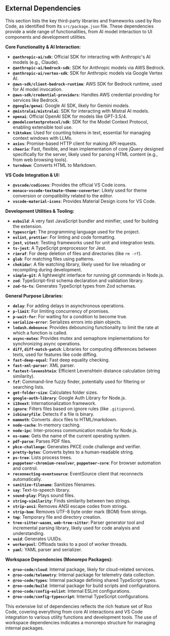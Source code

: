 ## External Dependencies

This section lists the key third-party libraries and frameworks used by Roo Code, as identified from its `src/package.json` file. These dependencies provide a wide range of functionalities, from AI model interaction to UI components and development utilities.

**Core Functionality & AI Interaction:**

*   **`@anthropic-ai/sdk`**: Official SDK for interacting with Anthropic's AI models (e.g., Claude).
*   **`@anthropic-ai/bedrock-sdk`**: SDK for Anthropic models via AWS Bedrock.
*   **`@anthropic-ai/vertex-sdk`**: SDK for Anthropic models via Google Vertex AI.
*   **`@aws-sdk/client-bedrock-runtime`**: AWS SDK for Bedrock runtime, used for AI model invocation.
*   **`@aws-sdk/credential-providers`**: Handles AWS credential providing for services like Bedrock.
*   **`@google/genai`**: Google AI SDK, likely for Gemini models.
*   **`@mistralai/mistralai`**: SDK for interacting with Mistral AI models.
*   **`openai`**: Official OpenAI SDK for models like GPT-3.5/4.
*   **`@modelcontextprotocol/sdk`**: SDK for the Model Context Protocol, enabling extensible tool use.
*   **`tiktoken`**: Used for counting tokens in text, essential for managing context windows with LLMs.
*   **`axios`**: Promise-based HTTP client for making API requests.
*   **`cheerio`**: Fast, flexible, and lean implementation of core jQuery designed specifically for the server, likely used for parsing HTML content (e.g., from web browsing tools).
*   **`turndown`**: Converts HTML to Markdown.

**VS Code Integration & UI:**

*   **`@vscode/codicons`**: Provides the official VS Code icons.
*   **`monaco-vscode-textmate-theme-converter`**: Likely used for theme conversion or compatibility related to the editor.
*   **`vscode-material-icons`**: Provides Material Design icons for VS Code.

**Development Utilities & Tooling:**

*   **`esbuild`**: A very fast JavaScript bundler and minifier, used for building the extension.
*   **`typescript`**: The programming language used for the project.
*   **`eslint`**, **`prettier`**: For linting and code formatting.
*   **`jest`**, **`vitest`**: Testing frameworks used for unit and integration tests.
*   **`ts-jest`**: A TypeScript preprocessor for Jest.
*   **`rimraf`**: For deep deletion of files and directories (like `rm -rf`).
*   **`glob`**: For matching files using patterns.
*   **`chokidar`**: A file watching library, likely used for live reloading or recompiling during development.
*   **`simple-git`**: A lightweight interface for running git commands in Node.js.
*   **`zod`**: TypeScript-first schema declaration and validation library.
*   **`zod-to-ts`**: Generates TypeScript types from Zod schemas.

**General Purpose Libraries:**

*   **`delay`**: For adding delays in asynchronous operations.
*   **`p-limit`**: For limiting concurrency of promises.
*   **`p-wait-for`**: For waiting for a condition to become true.
*   **`serialize-error`**: Serializes errors into plain objects.
*   **`lodash.debounce`**: Provides debouncing functionality to limit the rate at which a function is called.
*   **`async-mutex`**: Provides mutex and semaphore implementations for synchronizing async operations.
*   **`diff`, `diff-match-patch`**: Libraries for computing differences between texts, used for features like code diffing.
*   **`fast-deep-equal`**: Fast deep equality checking.
*   **`fast-xml-parser`**: XML parser.
*   **`fastest-levenshtein`**: Efficient Levenshtein distance calculation (string similarity).
*   **`fzf`**: Command-line fuzzy finder, potentially used for filtering or searching lists.
*   **`get-folder-size`**: Calculates folder sizes.
*   **`google-auth-library`**: Google Auth Library for Node.js.
*   **`i18next`**: Internationalization framework.
*   **`ignore`**: Filters files based on ignore rules (like `.gitignore`).
*   **`isbinaryfile`**: Detects if a file is binary.
*   **`mammoth`**: Converts .docx files to HTML/markdown.
*   **`node-cache`**: In-memory caching.
*   **`node-ipc`**: Inter-process communication module for Node.js.
*   **`os-name`**: Gets the name of the current operating system.
*   **`pdf-parse`**: Parses PDF files.
*   **`pkce-challenge`**: Generates PKCE code challenge and verifier.
*   **`pretty-bytes`**: Converts bytes to a human-readable string.
*   **`ps-tree`**: Lists process trees.
*   **`puppeteer-chromium-resolver`**, **`puppeteer-core`**: For browser automation and control.
*   **`reconnecting-eventsource`**: EventSource client that reconnects automatically.
*   **`sanitize-filename`**: Sanitizes filenames.
*   **`say`**: Text-to-speech library.
*   **`sound-play`**: Plays sound files.
*   **`string-similarity`**: Finds similarity between two strings.
*   **`strip-ansi`**: Removes ANSI escape codes from strings.
*   **`strip-bom`**: Removes UTF-8 byte order mark (BOM) from strings.
*   **`tmp`**: Temporary file and directory creation.
*   **`tree-sitter-wasms`**, **`web-tree-sitter`**: Parser generator tool and incremental parsing library, likely used for code analysis and understanding.
*   **`uuid`**: Generates UUIDs.
*   **`workerpool`**: Offloads tasks to a pool of worker threads.
*   **`yaml`**: YAML parser and serializer.

**Workspace Dependencies (Monorepo Packages):**

*   **`@roo-code/cloud`**: Internal package, likely for cloud-related services.
*   **`@roo-code/telemetry`**: Internal package for telemetry data collection.
*   **`@roo-code/types`**: Internal package defining shared TypeScript types.
*   **`@roo-code/build`**: Internal package for build scripts and configurations.
*   **`@roo-code/config-eslint`**: Internal ESLint configurations.
*   **`@roo-code/config-typescript`**: Internal TypeScript configurations.

This extensive list of dependencies reflects the rich feature set of Roo Code, covering everything from core AI interactions and VS Code integration to various utility functions and development tools. The use of workspace dependencies indicates a monorepo structure for managing internal packages.
